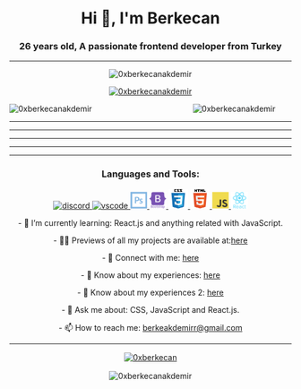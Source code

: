 <h1 align="center">Hi 👋, I'm Berkecan</h1>
<h3 align="center">26 years old, A passionate frontend developer from Turkey</h3>
<hr>
<p align="center"> <img src="https://komarev.com/ghpvc/?username=0xberkecanakdemir&label=Profile%20views&color=0e75b6&style=flat" alt="0xberkecanakdemir" /> </p>
<div>
<p align="center"> <a href="https://github.com/ryo-ma/github-profile-trophy"><img src="https://github-profile-trophy.vercel.app/?username=0xberkecanakdemir" alt="0xberkecanakdemir" /></a></p>
</div>
<div>
<img align="left" src="https://github-readme-stats.vercel.app/api/top-langs?username=0xberkecanakdemir&show_icons=true&locale=en&layout=compact" alt="0xberkecanakdemir" width="35%" />
<p>&nbsp;<img align="right" src="https://github-readme-stats.vercel.app/api?username=0xberkecanakdemir&show_icons=true&theme=dark&locale=en" alt="0xberkecanakdemir" width="35%" />
</div>
<hr>
<hr>
<hr>
<hr>

<hr>
<div>
<h3 align="center">Languages and Tools:</h3>
<p align="center" style="border"> 
<a href="https://discord.com/" target="_blank" rel=”nooferrer”> <img src="https://cdn4.iconfinder.com/data/icons/logos-and-brands/512/91_Discord_logo_logos-512.png" alt="discord" width="32" height="32/> </a> 
<a href="https://code.visualstudio.com/" target="_blank" rel=”nooferrer”> <img src="https://upload.wikimedia.org/wikipedia/commons/thumb/9/9a/Visual_Studio_Code_1.35_icon.svg/1024px-Visual_Studio_Code_1.35_icon.svg.png" alt="vscode" width="30" height="30"/> </a>
<a href="https://www.photoshop.com/en" target="_blank" rel=”nooferrer”> <img src="https://raw.githubusercontent.com/devicons/devicon/master/icons/photoshop/photoshop-line.svg" alt="photoshop" width="30" height="30"/> </a> 
<a href="https://getbootstrap.com" target="_blank" rel="noreferrer"> <img src="https://raw.githubusercontent.com/devicons/devicon/master/icons/bootstrap/bootstrap-plain-wordmark.svg" alt="bootstrap" width="30" height="30"/> </a> <a href="https://www.w3schools.com/css/" target="_blank" rel="noreferrer"> <img src="https://raw.githubusercontent.com/devicons/devicon/master/icons/css3/css3-original-wordmark.svg" alt="css3" width="35" height="35"/> </a> <a href="https://www.w3.org/html/" target="_blank" rel="noreferrer"> <img src="https://raw.githubusercontent.com/devicons/devicon/master/icons/html5/html5-original-wordmark.svg" alt="html5" width="35" height="35"/> </a> <a href="https://developer.mozilla.org/en-US/docs/Web/JavaScript" target="_blank" rel="noreferrer"> <img src="https://raw.githubusercontent.com/devicons/devicon/master/icons/javascript/javascript-original.svg" alt="javascript" width="30" height="30"/> </a> <a href="https://reactjs.org/" target="_blank" rel="noreferrer"> <img src="https://raw.githubusercontent.com/devicons/devicon/master/icons/react/react-original-wordmark.svg" alt="react" width="30" height="30"/> </a> </p>
</div>
<div align="center">
<p>
- 🌱 I’m currently learning: React.js and anything related with JavaScript.

</p>

<p>
- 👨‍💻 Previews of all my projects are available at:<a href="https://vercel.com/0xberkecanakdemir">here</a>
</p>

<p>
- 💼 Connect with me: <a href="https://www.linkedin.com/in/berkecanakdemir">here</a
</p>

<p>
- 📄 Know about my experiences: <a href="https://www.freecodecamp.org/0xBerkecanAkdemir">here</a
</p>

<p>
- 📄 Know about my experiences 2: <a href="https://app.patika.dev/xbeki">here</a

</p>

<p>
- 💬 Ask me about: CSS, JavaScript and React.js.
</p>
  
 <p>
- 📫 How to reach me: <a href="mailto:berkeakdemirr@gmail.com">berkeakdemirr@gmail.com</a>
  </p>
</div>
<hr>
<div align="center">
<p><a href="https://www.buymeacoffee.com/0xberkecan"> <img align="center" src="https://cdn.buymeacoffee.com/buttons/v2/default-yellow.png" height="50" width="210" alt="0xberkecan" /></a></p>
<p><img align="center" src="https://github-readme-streak-stats.herokuapp.com/?user=0xberkecanakdemir&" alt="0xberkecanakdemir" /></p>
</div>
